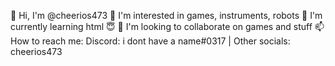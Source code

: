 👋 Hi, I'm @cheerios473
👀 I'm interested in games, instruments, robots 
🌱 I'm currently learning html :innocent:
💞 I'm looking to collaborate on games and stuff 
📫 How to reach me: Discord: i dont have a name#0317 | Other socials: cheerios473

<!---
cheerios473/cheerios473 is a ✨ special ✨ repository because its `README.md` (this file) appears on your GitHub profile.
You can click the Preview link to take a look at your changes.
--->
